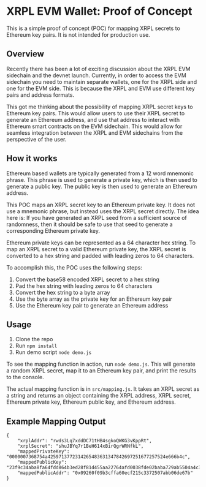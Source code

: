 # XRPL EVM Wallet: Proof of Concept 

This is a simple proof of concept (POC) for mapping XRPL secrets to Ethereum key pairs. It is not intended for production use. 

## Overview
Recently there has been a lot of exciting discussion about the XRPL EVM sidechain and the devnet launch. Currently, in order to access the EVM sidechain you need to maintain separate wallets, one for the XRPL side and one for the EVM side. This is because the XRPL and EVM use different key pairs and address formats.

This got me thinking about the possibility of mapping XRPL secret keys to Ethereum key pairs. This would allow users to use their XRPL secret to generate an Ethereum address, and use that address to interact with Ethereum smart contracts on the EVM sidechain. This would allow for seamless integration between the XRPL and EVM sidechains from the perspective of the user.

## How it works
Ethereum based wallets are typically generated from a 12 word mnemonic phrase. This phrase is used to generate a private key, which is then used to generate a public key. The public key is then used to generate an Ethereum address. 

This POC maps an XRPL secret key to an Ethereum private key. It does not use a mnemonic phrase, but instead uses the XRPL secret directly. The idea here is: If you have generated an XRPL seed from a sufficient source of randomness, then it should be safe to use that seed to generate a corresponding Ethereum private key.

Ethereum private keys can be represented as a 64 character hex string. To map an XRPL secret to a valid Ethereum private key, the XRPL secret is converted to a hex string and padded with leading zeros to 64 characters. 

To accomplish this, the POC uses the following steps:
1. Convert the base58 encoded XRPL secret to a hex string
2. Pad the hex string with leading zeros to 64 characters
3. Convert the hex string to a byte array
4. Use the byte array as the private key for an Ethereum key pair
5. Use the Ethereum key pair to generate an Ethereum address

## Usage
1. Clone the repo
2. Run `npm install`
3. Run demo script `node demo.js`

To see the mapping function in action, run `node demo.js`. This will generate a random XRPL secret, map it to an Ethereum key pair, and print the results to the console.

The actual mapping function is in `src/mapping.js`. It takes an XRPL secret as a string and returns an object containing the XRPL address, XRPL secret, Ethereum private key, Ethereum public key, and Ethereum address.

## Example Mapping Output
```
{
    "xrplAddr": "rwds3Lq7xddDC71tHB4sgkoQWKG3vKppRt",
    "xrplSecret": "shuJBYq7r1BeH614xBirQgrWRNfkL",
    "mappedPrivateKey": "0000007368754a4259713772314265483631347842697251677257524e666b4c",
    "mappedPublicKey": "23f9c34aba8fa64fdd864b3ed28f81d455aa22764afd0038fde02baba729ab5504a4c3a6a17c21a5d9c921af0f74147f736f86fc51b1e62c494faf98768fe48d",
    "mappedPublicAddr": "0x09260f09b3cffa60ecf215c3372507abb06de67b"
}
```
